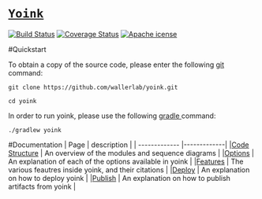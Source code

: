 # [`Yoink`](http://yoink.wallerlab.org)
 
[![Build Status](https://travis-ci.org/wallerlab/yoink.svg?branch=master)](https://travis-ci.org/wallerlab/yoink)
[![Coverage Status](https://coveralls.io/repos/github/wallerlab/yoink/badge.svg?branch=master)](https://coveralls.io/github/wallerlab/yoink?branch=master)
[![Apache icense](http://img.shields.io/badge/license-APACHE2-blue.svg)](https://www.apache.org/licenses/LICENSE-2.0.html)

#Quickstart

To obtain a copy of the source code, please enter the following [git](https://git-scm.com/) command:

`git clone https://github.com/wallerlab/yoink.git`

`cd yoink`

In order to run yoink, please use the following [gradle ](https://gradle.org/) command:

`./gradlew yoink`



#Documentation
| Page | description |
| ------------- |-------------|
|[Code Structure](https://github.com/wallerlab/yoink/wiki/structure) | An overview of the modules and sequence diagrams |
|[Options](https://github.com/wallerlab/yoink/wiki/options) | An explanation of each of the options available in yoink |
|[Features](https://github.com/wallerlab/yoink/wiki/feautres) | The various feautres inside yoink, and their citations  |
|[Deploy](https://github.com/wallerlab/yoink/wiki/deploy) | An explanation on how to deploy yoink |
|[Publish](https://github.com/wallerlab/yoink/wiki/publish) | An explanation on how to publish artifacts from yoink |



